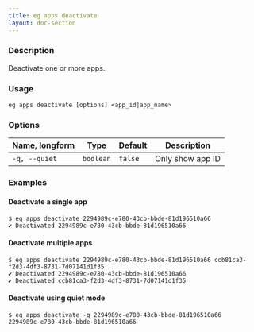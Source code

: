 ```yaml
---
title: eg apps deactivate
layout: doc-section
---
```


### Description

Deactivate one or more apps.

### Usage

```shell
eg apps deactivate [options] <app_id|app_name>
```

### Options

| Name, longform | Type      | Default | Description      |
| ---            | ---       | ---     | ---              |
| `-q, --quiet`  | `boolean` | `false` | Only show app ID |

### Examples

#### Deactivate a single app

```shell
$ eg apps deactivate 2294989c-e780-43cb-bbde-81d196510a66
✔ Deactivated 2294989c-e780-43cb-bbde-81d196510a66
```

#### Deactivate multiple apps

```shell
$ eg apps deactivate 2294989c-e780-43cb-bbde-81d196510a66 ccb81ca3-f2d3-4df3-8731-7d07141d1f35
✔ Deactivated 2294989c-e780-43cb-bbde-81d196510a66
✔ Deactivated ccb81ca3-f2d3-4df3-8731-7d07141d1f35
```

#### Deactivate using quiet mode

```shell
$ eg apps deactivate -q 2294989c-e780-43cb-bbde-81d196510a66
2294989c-e780-43cb-bbde-81d196510a66
```

